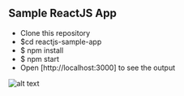 ## Sample ReactJS App

 - Clone this repository
 - $cd reactjs-sample-app
 - $ npm install
 - $ npm start
 - Open [http://localhost:3000] to see the output

![alt text](http://203.193.173.125/images/react-output.gif "Preview")